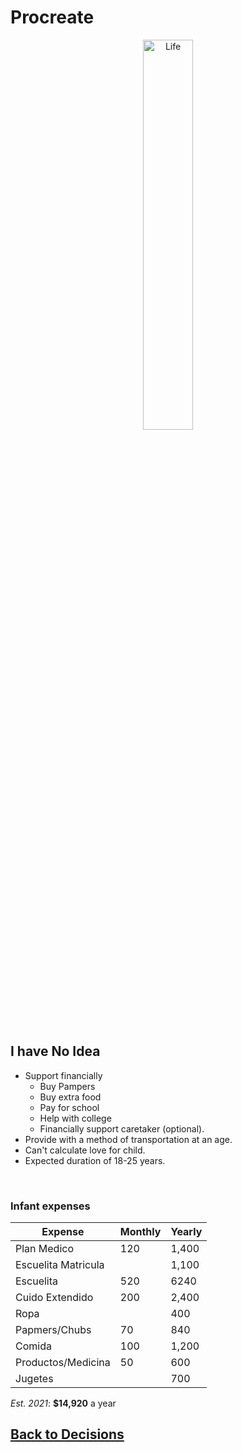 # Procreate

<div style="text-align:center">
    <img    src="https://i.pinimg.com/originals/f5/3c/f4/f53cf42cce80d473e24c91f1bcbe2143.png"
            title="Life" 
            width="40%" 
            height="40%" />
</div>

<br>

## I have No Idea

* Support financially
  * Buy Pampers
  * Buy extra food
  * Pay for school
  * Help with college
  * Financially support caretaker (optional).
* Provide with a method of transportation at an age.
* Can't calculate love for child.
* Expected duration of 18-25 years.

<br>

### Infant expenses

| Expense | Monthly | Yearly |
|---------|---------|--------|
| Plan Medico | 120 | 1,400 |
| Escuelita Matricula |  | 1,100 |
| Escuelita | 520 | 6240 |
| Cuido Extendido | 200 | 2,400 |
| Ropa |  | 400 |
| Papmers/Chubs | 70 | 840 |
| Comida | 100 | 1,200 |
| Productos/Medicina | 50 | 600 |
| Jugetes |  | 700 |

*Est. 2021*: **$14,920** a year


## [Back to Decisions](/../../tree/main/Projects/Program-Your-Life/Decision-Forest.md)